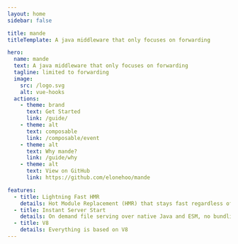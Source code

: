 ```yaml
---
layout: home
sidebar: false

title: mande
titleTemplate: A java middleware that only focuses on forwarding

hero:
  name: mande
  text: A java middleware that only focuses on forwarding
  tagline: limited to forwarding
  image:
    src: /logo.svg
    alt: vue-hooks
  actions:
    - theme: brand
      text: Get Started
      link: /guide/
    - theme: alt
      text: composable
      link: /composable/event
    - theme: alt
      text: Why mande?
      link: /guide/why
    - theme: alt
      text: View on GitHub
      link: https://github.com/elonehoo/mande

features:
  - title: Lightning Fast HMR
    details: Hot Module Replacement (HMR) that stays fast regardless of app size.
  - title: Instant Server Start
    details: On demand file serving over native Java and ESM, no bundling required!
  - title: V8
    details: Everything is based on V8
---
```

